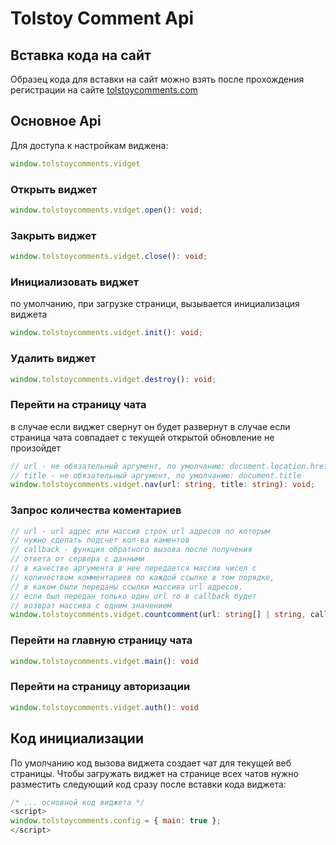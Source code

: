 # Tolstoy Comment Api
## Вставка кода на сайт
Образец кода для вставки на сайт можно взять после прохождения регистрации на сайте [tolstoycomments.com](http://panel.tolstoycomments.com/)
## Основное Api
Для доступа к настройкам виджена:
```typescript
window.tolstoycomments.vidget
```
### Открыть виджет
```typescript
window.tolstoycomments.vidget.open(): void;
```
### Закрыть виджет
```typescript
window.tolstoycomments.vidget.close(): void;
```
### Инициализовать виджет
по умолчанию, при загрузке страници, вызывается инициализация виджета
```typescript
window.tolstoycomments.vidget.init(): void;
```
### Удалить виджет
```typescript
window.tolstoycomments.vidget.destroy(): void;
```
### Перейти на страницу чата
в случае если виджет свернут он будет развернут
в случае если страница чата совпадает с текущей открытой обновление не произойдет
```typescript
// url - не обязательный аргумент, по умолчанию: document.location.href
// title - не обязательный аргумент, по умолчанию: document.title
window.tolstoycomments.vidget.nav(url: string, title: string): void;
```
### Запрос количества коментариев
```typescript
// url - url адрес или массив строк url адресов по которым
// нужно сделать подсчет кол-ва каментов
// callback - функция обратного вызова после получения
// ответа от сервера с данными
// в качестве аргумента в нее передается массив чисел с 
// количеством комментариев по каждой ссылке в том порядке, 
// в каком были переданы ссылки массива url адресов.
// если был передан только один url то в callback будет 
// возврат массива с одним значением
window.tolstoycomments.vidget.countcomment(url: string[] | string, callback: (count: number[]) => void): void
```
### Перейти на главную страницу чата
```typescript
window.tolstoycomments.vidget.main(): void
```
### Перейти на страницу авторизации
```typescript
window.tolstoycomments.vidget.auth(): void
```
## Код инициализации
По умолчанию код вызова виджета создает чат для текущей веб страницы.
Чтобы загружать виджет на странице всех чатов нужно разместить следующий код сразу после вставки кода виджета:
```javascript
/* ... основной код виджета */
<script>
window.tolstoycomments.config = { main: true };
</script>
```

